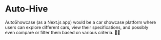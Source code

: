 # Auto-Hive
AutoShowcase (as a Next.js app) would be a car showcase platform where users can explore different cars, view their specifications, and possibly even compare or filter them based on various criteria. 🚗💨
